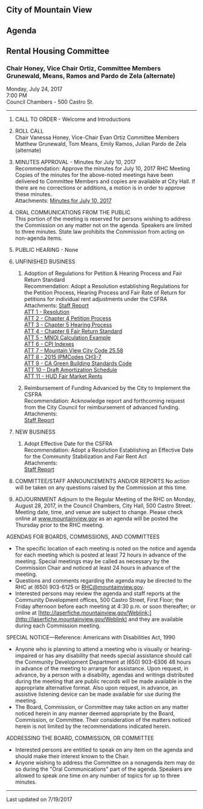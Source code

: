 ## City of Mountain View
## Agenda
## Rental Housing Committee

### Chair Honey, Vice Chair Ortiz, Committee Members Grunewald, Means, Ramos and Pardo de Zela (alternate)

Monday, July 24, 2017  
7:00 PM  
Council Chambers - 500 Castro St.  

***

1. CALL TO ORDER - Welcome and Introductions  

2.  ROLL CALL  
Chair Vanessa Honey, Vice-Chair Evan Ortiz Committee Members Matthew Grunewald, Tom Means, Emily Ramos, Julian Pardo de Zela (alternate)  

3. MINUTES APPROVAL - Minutes for July 10, 2017  
Recommendation: Approve the minutes for July 10, 2017 RHC Meeting  
Copies of the minutes for the above-noted meetings have been delivered to Committee Members and copies are available at City Hall.  If there are no corrections or additions, a motion is in order to approve these minutes.  
Attachments: [Minutes for July 10, 2017](../minutes/07102017)

4. ORAL COMMUNICATIONS FROM THE PUBLIC  
This portion of the meeting is reserved for persons wishing to address the Commission on any matter not on the agenda.  Speakers are limited to three minutes.  State law prohibits the Commission from acting on non-agenda items.

5. PUBLIC HEARING - None

6. UNFINISHED BUSINESS  
    1. Adoption of Regulations for Petition & Hearing Process and Fair Return Standard  
	Recommendation: Adopt a Resolution establishing Regulations for the Petition Process, Hearing Process and Fair Rate of Return for petitions for individual rent adjustments under the CSFRA   
	Attachments: [Staff Report](../memo/015)  
	[ATT 1 - Resolution](../att/016)  
	[ATT 2 - Chapter 4 Petition Process](../att/017)  
	[ATT 3 - Chapter 5 Hearing Process](../att/018)  
	[ATT 4 - Chapter 6 Fair Return Standard](../att/019)  
	[ATT 5 - MNOI Calculation Example](../att/020.pdf)  
	[ATT 6 - CPI Indexes](../att/021.pdf)  
	[ATT 7 - Mountain View City Code 25.58](https://library.municode.com/ca/mountain_view/codes/code_of_ordinances?nodeId=PTIITHCO_CH25NEPR_ARTIIIHOMOMUMIHOINEN_DIV2HOMOMUMIHOIN_S25.58INCR)  
	[ATT 8 - 2015 IPMCodes CH3-7](../att/022.pdf)  
	[ATT 9 - CA Green Building Standards Code](../att/023.pdf)  
	[ATT 10 - Draft Amortization Schedule](../att/014)  
	[ATT 11 - HUD Fair Market Rents](../att/024)  

    2. Reimbursement of Funding Advanced by the City to Implement the CSFRA  
	  Recommendation: Acknowledge report and forthcoming request from the City Council for reimbursement of advanced funding.    
	  Attachments:  
	  [Staff Report](../memo/016) 
	
7.  NEW BUSINESS  
      1. Adopt Effective Date for the CSFRA  
	  Recommendation: Adopt a Resolution Establishing an Effective Date for the Community Stabilization and Fair Rent Act    
	  Attachments:  
	  [Staff Report](../memo/017)   

8. COMMITTEE/STAFF ANNOUNCEMENTS AND/OR REPORTS
No action will be taken on any questions raised by the Commission at this time.  

9. ADJOURNMENT
Adjourn to the Regular Meeting of the RHC on Monday, August 28, 2017, in the Council Chambers, City Hall, 500 Castro Street.  Meeting date, time, and venue are subject to change. Please check online at www.mountainview.gov as an agenda will be posted the Thursday prior to the RHC meeting.

AGENDAS FOR BOARDS, COMMISSIONS, AND COMMITTEES
- The  specific  location  of  each  meeting  is  noted  on  the  notice  and  agenda  for  each  meeting  which  is  posted  at  least  72 hours in  advance  of  the  meeting.    Special  meetings  may  be  called  as  necessary  by  the  Commission  Chair  and  noticed  at  least  24 hours in advance of the meeting.
- Questions and comments regarding the agenda may be directed to the RHC at (650) 903-6125 or RHC@mountainview.gov. 
- Interested   persons   may   review   the   agenda   and   staff   reports   at   the   Community   Development   offices,   500 Castro   Street, First Floor; the Friday afternoon before each meeting at 4:30 p.m. or soon thereafter; or online at [http://laserfiche.mountainview.gov/Weblink;](http://laserfiche.mountainview.gov/Weblink) and they are available during each Commission meeting.

SPECIAL NOTICE—Reference:  Americans with Disabilities Act, 1990
- Anyone   who   is   planning   to   attend   a   meeting   who   is   visually   or   hearing-impaired   or   has   any   disability   that   needs   special assistance   should   call   the   Community   Development   Department   at   (650)   903-6306 48 hours   in   advance   of   the   meeting   to arrange  for  assistance.    Upon  request,  in  advance,  by  a  person  with  a  disability,  agendas  and  writings  distributed  during  the meeting  that  are  public  records  will  be  made  available  in  the  appropriate  alternative  format.    Also  upon  request,  in  advance, an assistive listening device can be made available for use during the meeting.
- The   Board,   Commission,   or   Committee   may   take   action   on   any   matter   noticed   herein   in   any   manner   deemed   appropriate by   the   Board,   Commission,   or   Committee.      Their   consideration   of   the   matters   noticed   herein   is   not   limited   by   the recommendations indicated herein.

ADDRESSING THE BOARD, COMMISSION, OR COMMITTEE
- Interested persons are entitled to speak on any item on the agenda and should make their interest known to the Chair.
-  Anyone  wishing  to  address  the  Committee  on  a  nonagenda  item  may  do  so  during  the  "Oral  Communications"  part  of  the agenda.  Speakers are allowed to speak one time on any number of topics for up to three minutes.

***
Last updated on 7/19/2017  